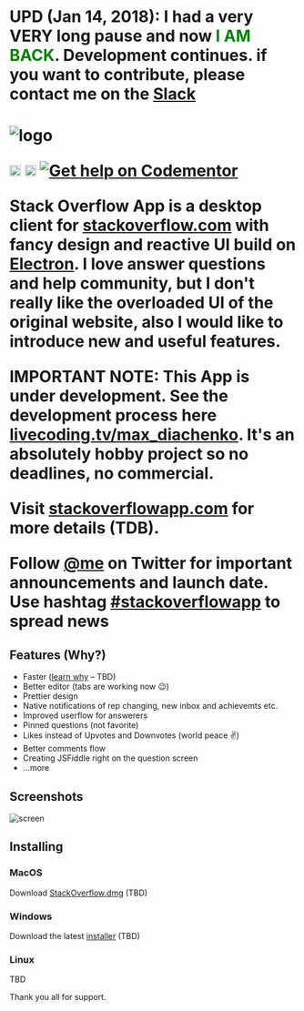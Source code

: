 <h1>UPD (Jan 14, 2018): I had a very VERY long pause and now <span style="color: green">I AM BACK</span>. Development continues. if you want to contribute, please contact me on the  <a href="https://join.slack.com/t/themaximus/shared_invite/enQtMjk4NjE1OTAyNTQ4LTEzNGFmNDMxZjNlOGVhZmFmOWI0NGNmZDM3MGYwYjU1OTNkYTlmZTA0MTYwNzQwY2ViOTQwNWZlODhjNGQ5ODc">Slack</a><h1>

![logo](http://www.freelogovectors.net/wp-content/uploads/2013/06/stackoverflow_logo.jpg)

<a href="https://www.upwork.com/fl/maxdiachenko"><img alt="Hire me at Upwork" src="http://chrisdesigner.co.uk/wp-content/uploads/2016/09/gd-hire-me-u-button.png" height="20px"/></a> 
<a href="https://www.freelancer.com/u/maqsim"><img alt="Hire me at Freelancer" src="https://www.f-cdn.com/assets/img/fl-logo-c555380d.svg" height="20px"/></a>
[![Get help on Codementor](https://cdn.codementor.io/badges/get_help_github.svg)](https://www.codementor.io/max_diachenko?utm_source=github&utm_medium=button&utm_term=max_diachenko&utm_campaign=github) 

Stack Overflow App is a desktop client for [stackoverflow.com]() with fancy design and reactive UI build on [Electron](https://github.com/electron/electron). I love answer questions and help community, but I don't really like the overloaded UI of the original website, also I would like to introduce new and useful features.

**IMPORTANT NOTE:** This App is under development. See the development process here [livecoding.tv/max_diachenko](https://www.livecoding.tv/max_diachenko/). It's an absolutely hobby project so no deadlines, no commercial.

Visit [stackoverflowapp.com]() for more details (TDB).

Follow [@me](twitter.com/max_diachenko) on Twitter for important announcements and launch date. Use hashtag [#stackoverflowapp](https://twitter.com/search?q=%23stackoverflowapp&src=typd) to spread news

## Features (Why?)

- Faster ([learn why]() – TBD)
- Better editor (tabs are working now 😉)
- Prettier design
- Native notifications of rep changing, new inbox and achievemts etc.
- Improved userflow for answerers
- Pinned questions (not favorite)
- Likes instead of Upvotes and Downvotes (world peace ✌️)
- Better comments flow
- Creating JSFiddle right on the question screen
- ...more

## Screenshots
![screen](https://content.screencast.com/users/Maqsim/folders/Jing/media/9b3fe5a9-fd58-40f7-a169-7ec024b74689/00000320.png)

## Installing

### MacOS
Download [StackOverflow.dmg]() (TBD)

### Windows
Download the latest [installer]() (TBD)

### Linux
TBD


Thank you all for support.

